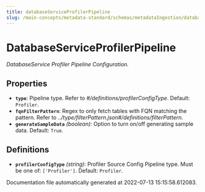 ```yaml
---
title: databaseServiceProfilerPipeline
slug: /main-concepts/metadata-standard/schemas/metadataIngestion/databaseserviceprofilerpipeline
---
```


# DatabaseServiceProfilerPipeline

*DatabaseService Profiler Pipeline Configuration.*

## Properties

- **`type`**: Pipeline type. Refer to *#/definitions/profilerConfigType*. Default: `Profiler`.
- **`fqnFilterPattern`**: Regex to only fetch tables with FQN matching the pattern. Refer to *../type/filterPattern.json#/definitions/filterPattern*.
- **`generateSampleData`** *(boolean)*: Option to turn on/off generating sample data. Default: `True`.
## Definitions

- **`profilerConfigType`** *(string)*: Profiler Source Config Pipeline type. Must be one of: `['Profiler']`. Default: `Profiler`.


Documentation file automatically generated at 2022-07-13 15:15:58.612083.
